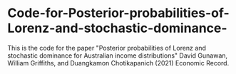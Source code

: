 # Code-for-Posterior-probabilities-of-Lorenz-and-stochastic-dominance-
This is the code for the paper "Posterior probabilities of Lorenz and stochastic dominance for Australian income distributions"
David Gunawan, William Griffiths, and Duangkamon Chotikapanich (2021) Economic Record.
